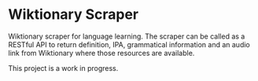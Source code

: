 # Wiktionary Scraper
Wiktionary scraper for language learning. The scraper can be called as a RESTful API to return definition, IPA, grammatical information and an audio link from Wiktionary where those resources are available.

This project is a work in progress. 
